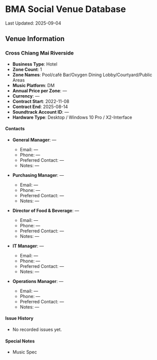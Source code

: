 # BMA Social Venue Database

Last Updated: 2025-09-04

## Venue Information

### Cross Chiang Mai Riverside
- **Business Type**: Hotel
- **Zone Count**: 1
- **Zone Names**: Pool/café Bar/Oxygen Dining Lobby/Courtyard/Public Areas
- **Music Platform**: DM
- **Annual Price per Zone**: —
- **Currency**: —
- **Contract Start**: 2022-11-08
- **Contract End**: 2025-08-14
- **Soundtrack Account ID**: —
- **Hardware Type**: Desktop / Windows 10 Pro / X2-Interface

#### Contacts
- **General Manager**: —
  - Email: —
  - Phone: —
  - Preferred Contact: —
  - Notes: —

- **Purchasing Manager**: —
  - Email: —
  - Phone: —
  - Preferred Contact: —
  - Notes: —

- **Director of Food & Beverage**: —
  - Email: —
  - Phone: —
  - Preferred Contact: —
  - Notes: —

- **IT Manager**: —
  - Email: —
  - Phone: —
  - Preferred Contact: —
  - Notes: —

- **Operations Manager**: —
  - Email: —
  - Phone: —
  - Preferred Contact: —
  - Notes: —

#### Issue History
- No recorded issues yet.

#### Special Notes
- Music Spec
